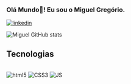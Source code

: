 ### Olá Mundo👋! Eu sou o Miguel Gregório.

[![linkedin](https://img.shields.io/badge/LinkedIn-0077B5?style=for-the-badge&logo=linkedin&logoColor=white)](https://www.linkedin.com/in/mgt-neto/)

![Miguel GitHub stats](https://github-readme-stats.vercel.app/api?username=mgtneto&show_icons=true&theme=dracula)

## Tecnologias

<div style="display: inline-block"><br/>
    <img src="https://img.shields.io/badge/HTML5-E34F26?style=for-the-badge&logo=html5&logoColor=white" alt="html5">
</div>

<div style="display: inline-block"><br/>
    <img src="https://img.shields.io/badge/CSS3-1572B6?style=for-the-badge&logo=css3&logoColor=white" alt="CSS3">
</div>

<div style="display: inline-block"><br/>
    <img src="https://img.shields.io/badge/JavaScript-F7DF1E?style=for-the-badge&logo=javascript&logoColor=black" alt="JS">
</div>
